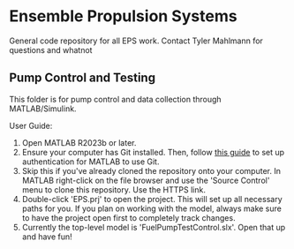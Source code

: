 # Ensemble Propulsion Systems

General code repository for all EPS work. Contact Tyler Mahlmann for questions and whatnot

## Pump Control and Testing
This folder is for pump control and data collection through MATLAB/Simulink. 

User Guide:

1. Open MATLAB R2023b or later.
2. Ensure your computer has Git installed. Then, follow [this guide](https://www.mathworks.com/help/simulink/ug/set-up-git-source-control.html) to set up authentication for MATLAB to use Git.
3. Skip this if you've already cloned the repository onto your computer. In MATLAB right-click on the file browser and use the 'Source Control' menu to clone this repository. Use the HTTPS link.
4. Double-click 'EPS.prj' to open the project. This will set up all necessary paths for you. If you plan on working with the model, always make sure to have the project open first to completely track changes.
5. Currently the top-level model is 'FuelPumpTestControl.slx'. Open that up and have fun! 



